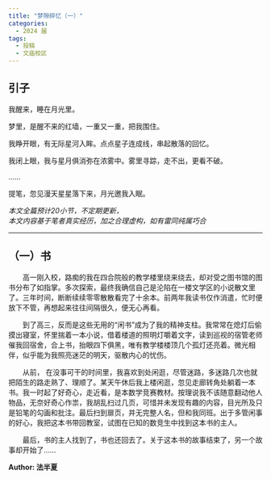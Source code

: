 ```yaml
---
title: "梦隙碎忆（一）"
categories:
  - 2024 届
tags:
  - 投稿
  - 文庙校区 
---
```


## 引子

我醒来，睡在月光里。

梦里，是醒不来的红墙，一重又一重，把我围住。

我睁开眼，有无际星河入眸。点点星子连成线，串起散落的回忆。

我闭上眼，我与星月俱消弥在浓雾中。雾里寻踪，走不出，更看不破。

……

提笔，忽见漫天星星落下来，月光邀我入眠。

*本文全篇预计20小节，不定期更新，*<br>
*本文内容基于笔者真实经历，加之合理虚构，如有雷同纯属巧合*

***

## （一）书

&emsp;&emsp;高一刚入校，路痴的我在四合院般的教学楼里绕来绕去，却对受之图书馆的图书分布了如指掌。多次探索，最终我确信自己是沦陷在一楼文学区的小说散文里了。三年时间，断断续续零零散散看完了十余本。前两年我读书仅作消遣，忙时便放下不管，再想起来往往间隔很久，便无心再看。

&emsp;&emsp;到了高三，反而是这些无用的“闲书”成为了我的精神支柱。我常常在熄灯后偷摸出寝室，怀里揣着一本小说，借着楼道的照明灯嚼着文字，读到巡视的宿管老师催我回宿舍，合上书，抬眼四下俱黑，唯有教学楼楼顶几个孤灯还亮着。微光相伴，似乎能为我照亮迷茫的明天，驱散内心的忧伤。

&emsp;&emsp;从前， 在没事可干的时间里，我喜欢到处闲逛，尽管迷路，多迷路几次也就把陌生的路走熟了、理顺了。某天午休后我上楼闲逛，忽见走廊转角处躺着一本书。我一时起了好奇心，走近看，是本数学竞赛教材。按理说我不该随意翻动他人物品，无奈好奇心作祟，我胡乱扫过几页，可惜并未发现有趣的内容，目光所及只是铅笔的勾画和批注。最后扫到扉页，并无完整人名，但和我同班。出于多管闲事的好心，我把这本书带回教室，试图在已知的数竞生中找到这本书的主人。

&emsp;&emsp;最后，书的主人找到了，书也还回去了。关于这本书的故事结束了，另一个故事却开始了……


**Author: 法半夏**